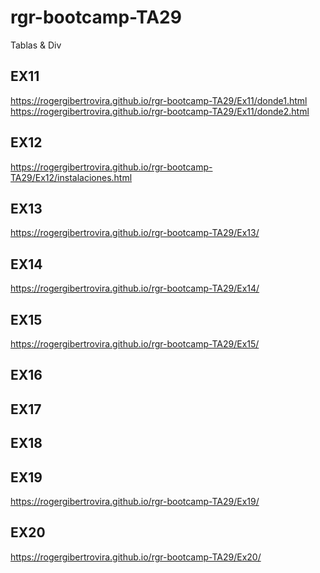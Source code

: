 # rgr-bootcamp-TA29
Tablas &amp; Div

## EX11
https://rogergibertrovira.github.io/rgr-bootcamp-TA29/Ex11/donde1.html <br>
https://rogergibertrovira.github.io/rgr-bootcamp-TA29/Ex11/donde2.html

## EX12
https://rogergibertrovira.github.io/rgr-bootcamp-TA29/Ex12/instalaciones.html

## EX13
https://rogergibertrovira.github.io/rgr-bootcamp-TA29/Ex13/

## EX14
https://rogergibertrovira.github.io/rgr-bootcamp-TA29/Ex14/

## EX15
https://rogergibertrovira.github.io/rgr-bootcamp-TA29/Ex15/

## EX16

## EX17

## EX18

## EX19
https://rogergibertrovira.github.io/rgr-bootcamp-TA29/Ex19/

## EX20
https://rogergibertrovira.github.io/rgr-bootcamp-TA29/Ex20/
